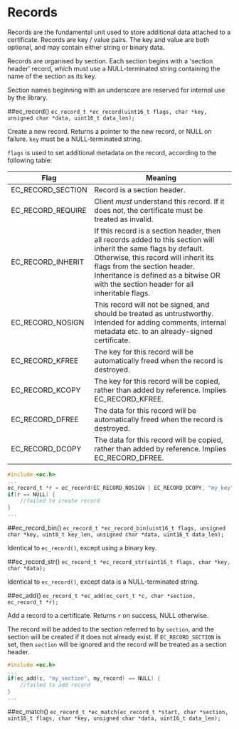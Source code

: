 # Records

Records are the fundamental unit used to store additional data attached to a certificate. Records are key / value pairs. The key and value are both optional, and may contain either string or binary data.

Records are organised by section. Each section begins with a 'section header' record, which must use a NULL-terminated string containing the name of the section as its key.

Section names beginning with an underscore are reserved for internal use by the library.

##ec_record()
`ec_record_t *ec_record(uint16_t flags, char *key, unsigned char *data, uint16_t data_len);`

Create a new record. Returns a pointer to the new record, or NULL on failure. `key` must be a NULL-terminated string.

`flags` is used to set additional metadata on the record, according to the following table:

Flag|Meaning
-|-
EC_RECORD_SECTION|Record is a section header.
EC_RECORD_REQUIRE|Client *must* understand this record. If it does not, the certificate must be treated as invalid.
EC_RECORD_INHERIT|If this record is a section header, then all records added to this section will inherit the same flags by default. Otherwise, this record will inherit its flags from the section header. Inheritance is defined as a bitwise OR with the section header for all inheritable flags.
EC_RECORD_NOSIGN|This record will not be signed, and should be treated as untrustworthy. Intended for adding comments, internal metadata etc. to an already-signed certificate.
EC_RECORD_KFREE|The key for this record will be automatically freed when the record is destroyed.
EC_RECORD_KCOPY|The key for this record will be copied, rather than added by reference. Implies EC_RECORD_KFREE.
EC_RECORD_DFREE|The data for this record will be automatically freed when the record is destroyed.
EC_RECORD_DCOPY|The data for this record will be copied, rather than added by reference. Implies EC_RECORD_DFREE.

```c
#include <ec.h>
...
ec_record_t *r = ec_record(EC_RECORD_NOSIGN | EC_RECORD_DCOPY, "my_key", my_data, my_data_length);
if(r == NULL) {
    //failed to create record
}
...
```

##ec_record_bin()
`ec_record_t *ec_record_bin(uint16_t flags, unsigned char *key, uint8_t key_len, unsigned char *data, uint16_t data_len);`

Identical to `ec_record()`, except using a binary key.

##ec_record_str()
`ec_record_t *ec_record_str(uint16_t flags, char *key, char *data);`

Identical to `ec_record()`, except data is a NULL-terminated string.

##ec_add()
`ec_record_t *ec_add(ec_cert_t *c, char *section, ec_record_t *r);`

Add a record to a certificate. Returns `r` on success, NULL otherwise.

The record will be added to the section referred to by `section`, and the section will be created if it does not already exist. If `EC_RECORD_SECTION` is set, then `section` will be ignored and the record will be treated as a section header.

```c
#include <ec.h>
...
if(ec_add(c, "my_section", my_record) == NULL) {
    //failed to add record
}
...
```

##ec_match()
`ec_record_t *ec_match(ec_record_t *start, char *section, uint16_t flags, char *key, unsigned char *data,
  uint16_t data_len);`